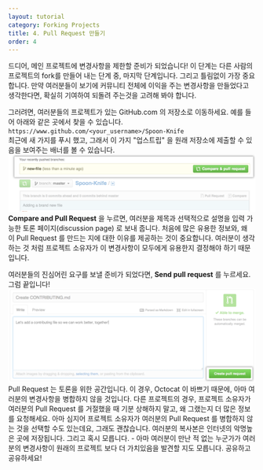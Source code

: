```yaml
---
layout: tutorial
category: Forking Projects
title: 4. Pull Request 만들기
order: 4
---
```


드디어, 메인 프로젝트에 변경사항을 제한할 준비가 되었습니다! 이 단계는 다른 사람의 프로젝트의 fork를 만들어 내는 단계 중, 마지막 단계입니다.
그리고 틀림없이 가장 중요합니다. 만약 여러분들이 보기에 커뮤니티 전체에 이익을 주는 변경사항을 만들었다고 생각한다면, 확실히 기여하여 되돌려 주는것을 고려해 봐야 합니다.

그러려면, 여러분들의 프로젝트가 있는 GitHub.com 의 저장소로 이동하세요. 예를 들어 아래와 같은 곳에서 찾을 수 있습니다.   
`https://www.github.com/<your_username>/Spoon-Knife`   
최근에 새 가지를 푸시 했고, 그래서 이 가지 "업스트립" 을 원래 저장소에 제출할 수 있음을 보여주는 배너를 볼 수 있습니다.
![recent-pushed](recently_pushed_branch.png)   
**Compare and Pull Request** 을 누르면, 여러분을 제목과 선택적으로 설명을 입력 가능한 토론 페이지(discussion page) 로 보내 줍니다.
처음에 많은 유용한 정보와, 왜 이 Pull Request 를 만드는 지에 대한 이유를 제공하는 것이 중요합니다.
여러분이 생각하는 것 처럼 프로젝트 소유자가 이 변경사항이 모두에게 유용한지 결정해야 하기 때문입니다.

여러분들의 진심어린 요구를 보낼 준비가 되었다면, **Send pull request** 를 누르세요. 그럼 끝입니다!
![send!](pullrequest-send.png)   
Pull Request 는 토론을 위한 공간입니다. 이 경우, Octocat 이 바쁘기 때문에, 아마 여러분의 변경사항을 병합하지 않을 것입니다.
다른 프로젝트의 경우, 프로젝트 소유자가 여러분의 Pull Request 를 거절했을 때 기분 상해하지 말고, 왜 그랬는지 더 많은 정보를 요청해세요.
아마 심지어 프로젝트 소유자가 여러분의  Pull Request 를 병합하지 않는 것을 선택할 수도 있는데요, 그래도 괜찮습니다.
여러분의 복사본은 인터넷의 악명높은 곳에 저장됩니다. 그리고 혹시 모릅니다. - 아마 여러분이 만난 적 없는 누군가가 여러분의 변경사항이 원래의 프로젝트 보다 더 가치있음을 발견할 지도 모릅니다. 공유하고 공유하세요!
